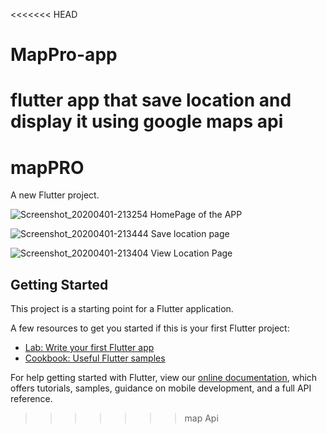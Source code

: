 <<<<<<< HEAD
# MapPro-app
flutter app that save location and display it using google maps api
=======
# mapPRO

A new Flutter project.

![Screenshot_20200401-213254](https://user-images.githubusercontent.com/45936441/78160463-9e050400-7461-11ea-9ce7-c0e71f58819e.png)
HomePage of the APP

![Screenshot_20200401-213444](https://user-images.githubusercontent.com/45936441/78160562-c5f46780-7461-11ea-895b-c5afa69fbbd2.png)
Save location page

![Screenshot_20200401-213404](https://user-images.githubusercontent.com/45936441/78160620-dc9abe80-7461-11ea-9020-e1a89e81f759.png)
View Location Page


## Getting Started

This project is a starting point for a Flutter application.

A few resources to get you started if this is your first Flutter project:

- [Lab: Write your first Flutter app](https://flutter.dev/docs/get-started/codelab)
- [Cookbook: Useful Flutter samples](https://flutter.dev/docs/cookbook)

For help getting started with Flutter, view our
[online documentation](https://flutter.dev/docs), which offers tutorials,
samples, guidance on mobile development, and a full API reference.
>>>>>>> map Api
